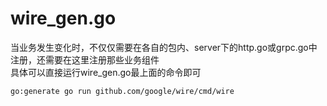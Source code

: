 # wire_gen.go
当业务发生变化时，不仅仅需要在各自的包内、server下的http.go或grpc.go中注册，还需要在这里注册那些业务组件
<br>具体可以直接运行wire_gen.go最上面的命令即可
```shell
go:generate go run github.com/google/wire/cmd/wire
```